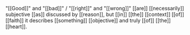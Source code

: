 "[[Good]]" and "[[bad]]" / "[[right]]" and "[[wrong]]" [[are]] [[necessarily]] subjective [[as]] discussed by [[reason]], but [[in]] [[the]] [[context]] [[of]] [[faith]] it describes [[something]] [[objective]] and truly [[of]] [[the]] [[heart]].